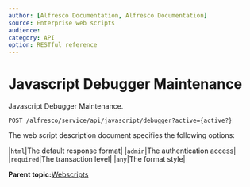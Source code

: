 ```yaml
---
author: [Alfresco Documentation, Alfresco Documentation]
source: Enterprise web scripts
audience: 
category: API
option: RESTful reference
---
```


# Javascript Debugger Maintenance

Javascript Debugger Maintenance.

`POST /alfresco/service/api/javascript/debugger?active={active?}`

The web script description document specifies the following options:

|`html`|The default response format|
|`admin`|The authentication access|
|`required`|The transaction level|
|`any`|The format style|

**Parent topic:**[Webscripts](../references/RESTful-Webscripts.md)

